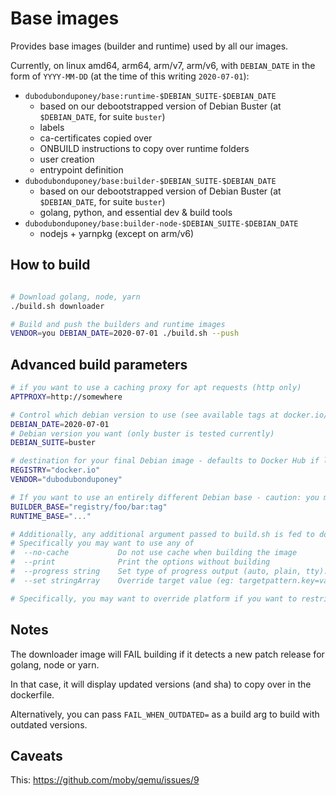 # Base images

Provides base images (builder and runtime) used by all our images.

Currently, on linux amd64, arm64, arm/v7, arm/v6, with `DEBIAN_DATE` in the form of `YYYY-MM-DD` (at the time of this writing `2020-07-01`):

 * `dubodubonduponey/base:runtime-$DEBIAN_SUITE-$DEBIAN_DATE`
    * based on our debootstrapped version of Debian Buster (at `$DEBIAN_DATE`, for suite `buster`)
    * labels
    * ca-certificates copied over
    * ONBUILD instructions to copy over runtime folders
    * user creation
    * entrypoint definition
 * `dubodubonduponey/base:builder-$DEBIAN_SUITE-$DEBIAN_DATE`
    * based on our debootstrapped version of Debian Buster (at `$DEBIAN_DATE`, for suite `buster`)
    * golang, python, and essential dev & build tools
 * `dubodubonduponey/base:builder-node-$DEBIAN_SUITE-$DEBIAN_DATE`
    * nodejs + yarnpkg (except on arm/v6)

## How to build

```bash

# Download golang, node, yarn
./build.sh downloader

# Build and push the builders and runtime images
VENDOR=you DEBIAN_DATE=2020-07-01 ./build.sh --push
```

## Advanced build parameters

```bash
# if you want to use a caching proxy for apt requests (http only)
APTPROXY=http://somewhere

# Control which debian version to use (see available tags at docker.io/dubodubonduponey/debian)
DEBIAN_DATE=2020-07-01
# Debian version you want (only buster is tested currently)
DEBIAN_SUITE=buster

# destination for your final Debian image - defaults to Docker Hub if left unspecified
REGISTRY="docker.io"
VENDOR="dubodubonduponey"

# If you want to use an entirely different Debian base - caution: you may have to adjust packages versions inside the dockerfile as well as this might break!
BUILDER_BASE="registry/foo/bar:tag"
RUNTIME_BASE="..."

# Additionally, any additional argument passed to build.sh is fed to docker buildx bake.
# Specifically you may want to use any of
#  --no-cache           Do not use cache when building the image
#  --print              Print the options without building
#  --progress string    Set type of progress output (auto, plain, tty). Use plain to show container output (default "auto")
#  --set stringArray    Override target value (eg: targetpattern.key=value)

# Specifically, you may want to override platform if you want to restrict building to a subset of supported platforms.
```

## Notes

The downloader image will FAIL building if it detects a new patch release for golang, node or yarn.

In that case, it will display updated versions (and sha) to copy over in the dockerfile.

Alternatively, you can pass `FAIL_WHEN_OUTDATED=` as a build arg to build with outdated versions.

## Caveats

This: https://github.com/moby/qemu/issues/9
